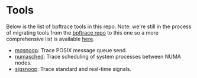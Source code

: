 # Tools

Below is the list of bpftrace tools in this repo. Note: we're still in the 
process of migrating tools from the 
[bpftrace repo](https://github.com/bpftrace/bpftrace) to this one so a more 
comprehensive list is available 
[here](https://github.com/bpftrace/bpftrace/blob/master/README.md#tools).

- [mqsnoop](https://github.com/bpftrace/user-tools/tree/master/mqsnoop):
Trace POSIX message queue send.
- [numasched](https://github.com/bpftrace/user-tools/tree/master/numasched):
Trace scheduling of system processes between NUMA nodes.
- [sigsnoop](https://github.com/bpftrace/user-tools/tree/master/sigsnoop):
Trace standard and real-time signals.


